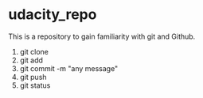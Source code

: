 # udacity_repo
This is a repository to gain familiarity with git and Github.
1) git clone
2) git add
3) git commit  -m "any message"
4) git push 
5) git status
